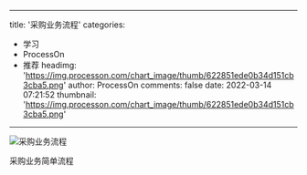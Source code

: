 
---
title: '采购业务流程'
categories: 
 - 学习
 - ProcessOn
 - 推荐
headimg: 'https://img.processon.com/chart_image/thumb/622851ede0b34d151cb3cba5.png'
author: ProcessOn
comments: false
date: 2022-03-14 07:21:52
thumbnail: 'https://img.processon.com/chart_image/thumb/622851ede0b34d151cb3cba5.png'
---

<div>   
<img class="thumb" alt="采购业务流程" src="https://img.processon.com/chart_image/thumb/622851ede0b34d151cb3cba5.png" referrerpolicy="no-referrer">
<p>采购业务简单流程</p>  
</div>
            